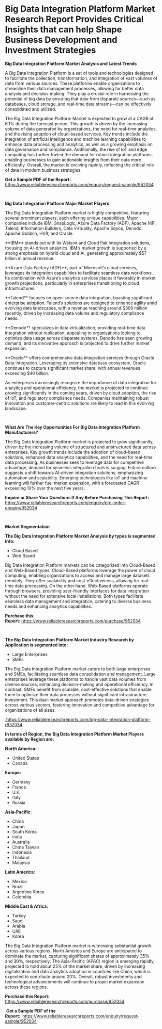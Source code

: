 <p><h1>Big Data Integration Platform Market Research Report Provides Critical Insights that can help Shape Business Development and Investment Strategies</h1></p><p><strong>Big Data Integration Platform Market Analysis and Latest Trends</strong></p>
<p><p>A Big Data Integration Platform is a set of tools and technologies designed to facilitate the collection, transformation, and integration of vast volumes of data from various sources. These platforms enable organizations to streamline their data management processes, allowing for better data analysis and decision-making. They play a crucial role in harnessing the potential of big data by ensuring that data from disparate sources—such as databases, cloud storage, and real-time data streams—can be effectively consolidated and utilized.</p><p>The Big Data Integration Platform Market is expected to grow at a CAGR of 6.1% during the forecast period. This growth is driven by the increasing volume of data generated by organizations, the need for real-time analytics, and the rising adoption of cloud-based services. Key trends include the integration of artificial intelligence and machine learning capabilities to enhance data processing and analytics, as well as a growing emphasis on data governance and compliance. Additionally, the rise of IoT and edge computing has further fueled the demand for robust integration platforms, enabling businesses to gain actionable insights from their data more efficiently. Overall, the market is evolving rapidly, reflecting the critical role of data in modern business strategies.</p></p>
<p><strong>Get a Sample PDF of the Report:&nbsp;</strong> <a href="https://www.reliableresearchreports.com/enquiry/request-sample/952034?utm_campaign=3092&utm_medium=2&utm_source=Github&utm_content=ia&utm_term=17042025&utm_id=big-data-integration-platform">https://www.reliableresearchreports.com/enquiry/request-sample/952034</a></p>
<p>&nbsp;</p>
<p><strong>Big Data Integration Platform Major Market Players</strong></p>
<p><p>The Big Data Integration Platform market is highly competitive, featuring several prominent players, each offering unique capabilities. Major companies include IBM, SnapLogic, Azure Data Factory (ADF), Apache NiFi, Talend, Information Builders, Data Virtuality, Apache Sqoop, Denodo, Apache Gobblin, HVR, and Oracle.</p><p>**IBM** stands out with its Watson and Cloud Pak integration solutions, focusing on AI-driven analytics. IBM’s market growth is supported by a strong emphasis on hybrid cloud and AI, generating approximately $57 billion in annual revenue.</p><p>**Azure Data Factory (ADF)**, part of Microsoft’s cloud services, leverages its integration capabilities to facilitate seamless data workflows. Its combination with Azure’s analytics services places it favorably in market growth projections, particularly in enterprises transitioning to cloud infrastructures.</p><p>**Talend** focuses on open-source data integration, boasting significant enterprise adoption. Talend’s solutions are designed to enhance agility amid evolving data landscapes, with a revenue reaching around $300 million recently, driven by increasing data volume and regulatory compliance needs.</p><p>**Denodo** specializes in data virtualization, providing real-time data integration without replication, appealing to organizations looking to optimize data usage across disparate systems. Denodo has seen growing demand, and its innovative approach is projected to drive further market expansion.</p><p>**Oracle** offers comprehensive data integration services through Oracle Data Integration. Leveraging its extensive database ecosystem, Oracle continues to capture significant market share, with annual revenues exceeding $40 billion.</p><p>As enterprises increasingly recognize the importance of data integration for analytics and operational efficiency, the market is projected to continue growing significantly in the coming years, driven by cloud adoption, the rise of IoT, and regulatory compliance needs. Companies maintaining robust innovation and customer-centric solutions are likely to lead in this evolving landscape.</p></p>
<p>&nbsp;</p>
<p><strong>What Are The Key Opportunities For Big Data Integration Platform Manufacturers?</strong></p>
<p><p>The Big Data Integration Platform market is projected to grow significantly, driven by the increasing volume of structured and unstructured data across enterprises. Key growth trends include the adoption of cloud-based solutions, enhanced data analytics capabilities, and the need for real-time data processing. As businesses seek to leverage data for competitive advantage, demand for seamless integration tools is surging. Future outlook suggests a shift towards AI-driven integration solutions, emphasizing automation and scalability. Emerging technologies like IoT and machine learning will further fuel market expansion, with a forecasted CAGR exceeding 10% over the next five years.</p></p>
<p><strong>Inquire or Share Your Questions If Any Before Purchasing This Report:</strong> <a href="https://www.reliableresearchreports.com/enquiry/pre-order-enquiry/952034?utm_campaign=3092&utm_medium=2&utm_source=Github&utm_content=ia&utm_term=17042025&utm_id=big-data-integration-platform">https://www.reliableresearchreports.com/enquiry/pre-order-enquiry/952034</a></p>
<p>&nbsp;</p>
<p><strong>Market Segmentation</strong></p>
<p><strong>The Big Data Integration Platform Market Analysis by types is segmented into:</strong></p>
<p><ul><li>Cloud Based</li><li>Web Based</li></ul></p>
<p><p>Big Data Integration Platform markets can be categorized into Cloud-Based and Web-Based types. Cloud-Based platforms leverage the power of cloud computing, enabling organizations to access and manage large datasets remotely. They offer scalability and cost-effectiveness, allowing for real-time data processing. On the other hand, Web-Based platforms operate through browsers, providing user-friendly interfaces for data integration without the need for extensive local installations. Both types facilitate seamless data management and integration, catering to diverse business needs and enhancing analytics capabilities.</p></p>
<p><strong>Purchase this Report:&nbsp;</strong><a href="https://www.reliableresearchreports.com/purchase/952034?utm_campaign=3092&utm_medium=2&utm_source=Github&utm_content=ia&utm_term=17042025&utm_id=big-data-integration-platform">https://www.reliableresearchreports.com/purchase/952034</a></p>
<p>&nbsp;</p>
<p><strong>The Big Data Integration Platform Market Industry Research by Application is segmented into:</strong></p>
<p><ul><li>Large Enterprises</li><li>SMEs</li></ul></p>
<p><p>The Big Data Integration Platform market caters to both large enterprises and SMEs, facilitating seamless data consolidation and management. Large enterprises leverage these platforms to handle vast data volumes from diverse sources, enhancing decision-making and operational efficiency. In contrast, SMEs benefit from scalable, cost-effective solutions that enable them to optimize their data processes without significant infrastructure investment. This dual-market approach promotes data-driven strategies across various sectors, fostering innovation and competitive advantage for organizations of all sizes.</p></p>
<p><a href="https://www.reliableresearchreports.com/big-data-integration-platform-r952034?utm_campaign=3092&utm_medium=2&utm_source=Github&utm_content=ia&utm_term=17042025&utm_id=big-data-integration-platform">&nbsp;https://www.reliableresearchreports.com/big-data-integration-platform-r952034</a></p>
<p><strong>In terms of Region, the Big Data Integration Platform Market Players available by Region are:</strong></p>
<p>
    <p> <strong> North America: </strong>
        <ul>
            <li>United States</li>
            <li>Canada</li>
        </ul>
        </p> 
    <p> <strong> Europe: </strong>
        <ul>
            <li>Germany</li>
            <li>France</li>
            <li>U.K.</li>
            <li>Italy</li>
            <li>Russia</li>
        </ul>
        </p> 
    <p> <strong> Asia-Pacific: </strong>
        <ul>
            <li>China</li>
            <li>Japan</li>
            <li>South Korea</li>
            <li>India</li>
            <li>Australia</li>
            <li>China Taiwan</li>
            <li>Indonesia</li>
            <li>Thailand</li>
            <li>Malaysia</li>
        </ul>
        </p> 
    <p> <strong> Latin America: </strong>
        <ul>
            <li>Mexico</li>
            <li>Brazil</li>
            <li>Argentina Korea</li>
            <li>Colombia</li>
        </ul>
        </p> 
    <p> <strong> Middle East & Africa: </strong>
        <ul>
            <li>Turkey</li>
            <li>Saudi</li>
            <li>Arabia</li>
            <li>UAE</li>
            <li>Korea</li>
        </ul>
    </p>
    </p>
<p><p>The Big Data Integration Platform market is witnessing substantial growth across various regions. North America and Europe are anticipated to dominate the market, capturing significant shares of approximately 35% and 30%, respectively. The Asia-Pacific (APAC) region is emerging rapidly, projected to hold about 25% of the market share, driven by increasing digitalization and data analytics adoption in countries like China, which is expected to contribute around 20%. Overall, robust investments and technological advancements will continue to propel market expansion across these regions.</p></p>
<p><strong>Purchase this Report: </strong><a href="https://www.reliableresearchreports.com/purchase/952034?utm_campaign=3092&utm_medium=2&utm_source=Github&utm_content=ia&utm_term=17042025&utm_id=big-data-integration-platform">https://www.reliableresearchreports.com/purchase/952034</a></p>
<p>&nbsp;<strong>Get a Sample PDF of the Report:&nbsp;&nbsp;</strong><a href="https://www.reliableresearchreports.com/enquiry/request-sample/952034?utm_campaign=3092&utm_medium=2&utm_source=Github&utm_content=ia&utm_term=17042025&utm_id=big-data-integration-platform">https://www.reliableresearchreports.com/enquiry/request-sample/952034</a></p>
<p><strong></strong></p>
<p><p></p><p></p><p></p></p>